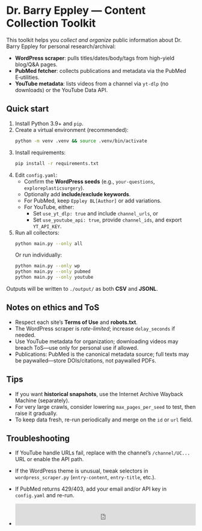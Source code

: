 # Dr. Barry Eppley — Content Collection Toolkit

This toolkit helps you *collect and organize* public information about Dr. Barry Eppley for personal research/archival:

- **WordPress scraper**: pulls titles/dates/body/tags from high-yield blog/Q&A pages.
- **PubMed fetcher**: collects publications and metadata via the PubMed E‑utilities.
- **YouTube metadata**: lists videos from a channel via `yt-dlp` (no downloads) or the YouTube Data API.

## Quick start

1. Install Python 3.9+ and `pip`.
2. Create a virtual environment (recommended):
   ```bash
   python -m venv .venv && source .venv/bin/activate
   ```
3. Install requirements:
   ```bash
   pip install -r requirements.txt
   ```
4. Edit `config.yaml`:
   - Confirm the **WordPress seeds** (e.g., `your-questions`, `exploreplasticsurgery`).
   - Optionally add **include/exclude keywords**.
   - For PubMed, keep `Eppley BL[Author]` or add variations.
   - For YouTube, either:
     - Set `use_yt_dlp: true` and include `channel_urls`, or
     - Set `use_youtube_api: true`, provide `channel_ids`, and export `YT_API_KEY`.
5. Run all collectors:
   ```bash
   python main.py --only all
   ```
   Or run individually:
   ```bash
   python main.py --only wp
   python main.py --only pubmed
   python main.py --only youtube
   ```

Outputs will be written to `./output/` as both **CSV** and **JSONL**.

## Notes on ethics and ToS

- Respect each site’s **Terms of Use** and **robots.txt**.
- The WordPress scraper is *rate-limited*; increase `delay_seconds` if needed.
- Use YouTube metadata for organization; downloading videos may breach ToS—use only for personal use if allowed.
- Publications: PubMed is the canonical metadata source; full texts may be paywalled—store DOIs/citations, not paywalled PDFs.

## Tips

- If you want **historical snapshots**, use the Internet Archive Wayback Machine (separately).
- For very large crawls, consider lowering `max_pages_per_seed` to test, then raise it gradually.
- To keep data fresh, re-run periodically and merge on the `id` or `url` field.

## Troubleshooting

- If YouTube handle URLs fail, replace with the channel’s `/channel/UC...` URL or enable the API path.
- If the WordPress theme is unusual, tweak selectors in `wordpress_scraper.py` (`entry-content`, `entry-title`, etc.).
- If PubMed returns 429/403, add your email and/or API key in `config.yaml` and re-run.

- <iframe src="https://jasonab74-ctrl.github.io/eppley-collector/status-badge.html" width="100%" height="58" frameborder="0"></iframe>

